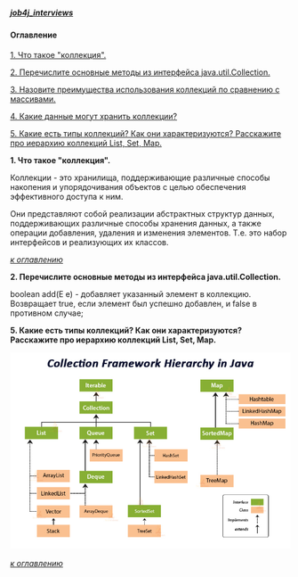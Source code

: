 ##### [job4j_interviews](https://github.com/shaporen/job4j_interviews/blob/main/README.md)
#### Оглавление
[1. Что такое "коллекция".](#1.-Что-такое-коллекция)

[2. Перечислите основные методы из интерфейса java.util.Collection.](#2.-Перечислите-основные-методы-из-интерфейса-java.util.Collection.)

[3. Назовите преимущества использования коллекций по сравнению с массивами.](#3.-Назовите-преимущества-использования-коллекций-по-сравнению-с-массивами.)

[4. Какие данные могут хранить коллекции?](#4.-Какие-данные-могут-хранить-коллекции?)

[5. Какие есть типы коллекций? Как они характеризуются? Расскажите про иерархию коллекций List, Set, Map.](#5.-Какие-есть-типы-коллекций?-Как-они-характеризуются?-Расскажите-про-иерархию-коллекций-List,-Set,-Map.)

**1. Что такое "коллекция".**
   
Коллекции - это хранилища, поддерживающие различные способы накопения и упорядочивания объектов с целью обеспечения эффективного доступа к ним.

Они представляют собой реализации абстрактных структур данных, поддерживающих различные способы хранения данных, а также операции добавления, удаления и изменения элементов. Т.е. это набор интерфейсов и реализующих их классов.

[_к оглавлению_](#Оглавление)

**2. Перечислите основные методы из интерфейса java.util.Collection.**

boolean add(E e) - добавляет указанный элемент в коллекцию. Возвращает true, если элемент был успешно добавлен, и false в противном случае;

**5. Какие есть типы коллекций? Как они характеризуются? Расскажите про иерархию коллекций List, Set, Map.**

![img](https://github.com/shaporen/job4j_interviews/blob/main/resources/collections_hierarchy.jpg)

[_к оглавлению_](#Оглавление)
